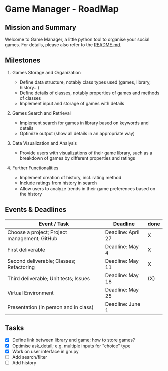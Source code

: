 # Game Manager - RoadMap

## Mission and Summary

Welcome to Game Manager, a little python tool to organise your social games. For details, please also refer to the [README.md](./README.md).


## Milestones

1) Games Storage and Organization

    - Define data structure, notably class types used (games, library, history...)
    - Define details of classes, notably properties of games and methods of classes
    - Implement input and storage of games with details


2) Games Search and Retrieval

    - Implement search for games in library based on keywords and details
    - Optimize output (show all details in an appropriate way)


3) Data Visualization and Analysis
    - Provide users with visualizations of their game library, such as a breakdown of games by different properties and ratings


4) Further Functionalities
    - Implement creation of history, incl. rating method
    - Include ratings from history in search
    - Allow users to analyze trends in their game preferences based on the history



## Events & Deadlines


Event / Task | Deadline | done
--- | --- | ---
Choose a project; Project management; GitHub    | Deadline: April 27    | X
First deliverable                               | Deadline: May 4       | X
Second deliverable; Classes; Refactoring        | Deadline: May 11      | X
Third deliverable; Unit tests; Issues           | Deadline: May 18      | (X)
Virtual Environment                             | Deadline: May 25      | 
Presentation (in person and in class)           | Deadline: June 1      | 


## Tasks
- [x] Define link between library and game; how to store games?
- [x] Optimise ask_detail; e.g. multiple inputs for "choice" type
- [x] Work on user interface in gm.py
- [ ] Add search/filter
- [ ] Add history